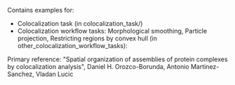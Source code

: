 
Contains examples for:

* Colocalization task (in colocalization_task/)
* Colocalization workflow tasks: Morphological smoothing, Particle projection, Restricting regions by convex hull (in other_colocalization_workflow_tasks):

Primary reference: "Spatial organization of assemblies of protein complexes by colocalization analysis", Daniel H. Orozco-Borunda, Antonio Martinez-Sanchez, Vladan Lucic


